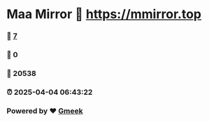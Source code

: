 # Maa Mirror :link: https://mmirror.top 
### :page_facing_up: [7](https://mmirror.top/tag.html) 
### :speech_balloon: 0 
### :hibiscus: 20538 
### :alarm_clock: 2025-04-04 06:43:22 
### Powered by :heart: [Gmeek](https://github.com/Meekdai/Gmeek)
